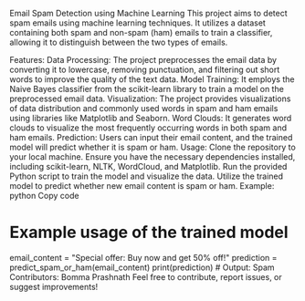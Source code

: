 Email Spam Detection using Machine Learning
This project aims to detect spam emails using machine learning techniques. It utilizes a dataset containing both spam and non-spam (ham) emails to train a classifier, allowing it to distinguish between the two types of emails.

Features:
Data Processing: The project preprocesses the email data by converting it to lowercase, removing punctuation, and filtering out short words to improve the quality of the text data.
Model Training: It employs the Naive Bayes classifier from the scikit-learn library to train a model on the preprocessed email data.
Visualization: The project provides visualizations of data distribution and commonly used words in spam and ham emails using libraries like Matplotlib and Seaborn.
Word Clouds: It generates word clouds to visualize the most frequently occurring words in both spam and ham emails.
Prediction: Users can input their email content, and the trained model will predict whether it is spam or ham.
Usage:
Clone the repository to your local machine.
Ensure you have the necessary dependencies installed, including scikit-learn, NLTK, WordCloud, and Matplotlib.
Run the provided Python script to train the model and visualize the data.
Utilize the trained model to predict whether new email content is spam or ham.
Example:
python
Copy code
# Example usage of the trained model
email_content = "Special offer: Buy now and get 50% off!"
prediction = predict_spam_or_ham(email_content)
print(prediction)  # Output: Spam
Contributors:
Bomma Prashnath
Feel free to contribute, report issues, or suggest improvements!
